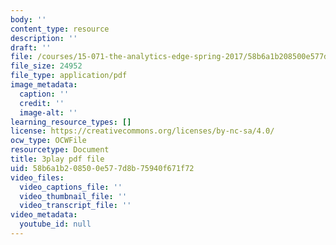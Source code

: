```yaml
---
body: ''
content_type: resource
description: ''
draft: ''
file: /courses/15-071-the-analytics-edge-spring-2017/58b6a1b208500e577d8b75940f671f72_JvtqThS69bw.pdf
file_size: 24952
file_type: application/pdf
image_metadata:
  caption: ''
  credit: ''
  image-alt: ''
learning_resource_types: []
license: https://creativecommons.org/licenses/by-nc-sa/4.0/
ocw_type: OCWFile
resourcetype: Document
title: 3play pdf file
uid: 58b6a1b2-0850-0e57-7d8b-75940f671f72
video_files:
  video_captions_file: ''
  video_thumbnail_file: ''
  video_transcript_file: ''
video_metadata:
  youtube_id: null
---
```

